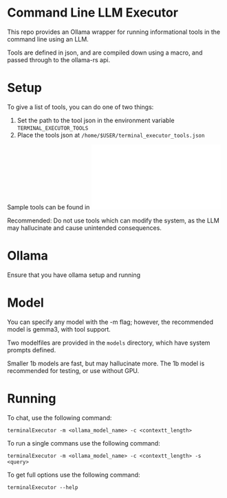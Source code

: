 # Command Line LLM Executor

This repo provides an Ollama wrapper for running informational tools in the command line using an LLM.

Tools are defined in json, and are compiled down using a macro, and passed through to the ollama-rs api.

# Setup

To give a list of tools, you can do one of two things:

1) Set the path to the tool json in the environment variable ```TERMINAL_EXECUTOR_TOOLS```
2) Place the tools json at ```/home/$USER/terminal_executor_tools.json```

Sample tools can be found in ![tools.json](./terminal_executor/tools/tools.json)

Recommended: Do not use tools which can modify the system, as the LLM may hallucinate and cause unintended consequences.

# Ollama

Ensure that you have ollama setup and running

# Model

You can specify any model with the -m flag; however, the recommended model is gemma3, with tool support.

Two modelfiles are provided in the ```models``` directory, which have system prompts defined.

Smaller 1b models are fast, but may hallucinate more. The 1b model is recommended for testing, or use without GPU.

# Running

To chat, use the following command:

```shell
terminalExecutor -m <ollama_model_name> -c <contextt_length> 
```

To run a single commans use the following command:

```shell
terminalExecutor -m <ollama_model_name> -c <contextt_length> -s <query>
``` 

To get full options use the following command:

```shell
terminalExecutor --help
```